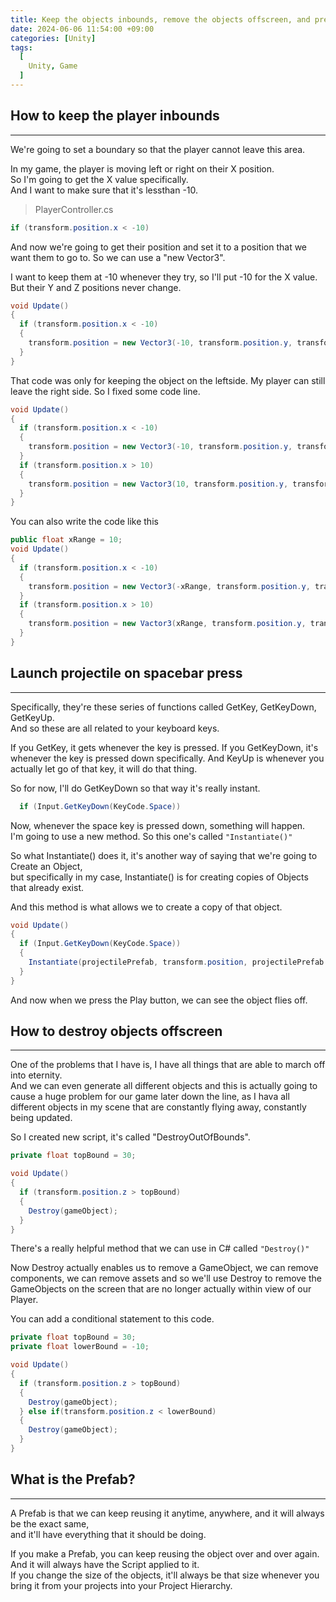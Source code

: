 ```yaml
---
title: Keep the objects inbounds, remove the objects offscreen, and prefabs
date: 2024-06-06 11:54:00 +09:00
categories: [Unity]
tags:
  [
    Unity, Game
  ]
---
```


How to keep the player inbounds
--------------------------------
*****

We're going to set a boundary so that the player cannot leave this area.

In my game, the player is moving left or right on their X position.    
So I'm going to get the X value specifically.   
And I want to make sure that it's lessthan -10.

> PlayerController.cs

```c#
if (transform.position.x < -10)
```

And now we're going to get their position and set it to a position that we want them to go to.
So we can use a "new Vector3".

I want to keep them at -10 whenever they try, so I'll put -10 for the X value.   
But their Y and Z positions never change.

```c#
void Update() 
{
  if (transform.position.x < -10) 
  {
    transform.position = new Vector3(-10, transform.position.y, transform.position.z);
  }
}
```

That code was only for keeping the object on the leftside.
My player can still leave the right side.
So I fixed some code line.

```c#
void Update() 
{
  if (transform.position.x < -10) 
  {
    transform.position = new Vector3(-10, transform.position.y, transform.position.z);
  }
  if (transform.position.x > 10)
  {
    transform.position = new Vactor3(10, transform.position.y, transform.position.z);
  }
}
```

You can also write the code like this

```c#
public float xRange = 10;
void Update() 
{
  if (transform.position.x < -10) 
  {
    transform.position = new Vector3(-xRange, transform.position.y, transform.position.z);
  }
  if (transform.position.x > 10)
  {
    transform.position = new Vactor3(xRange, transform.position.y, transform.position.z);
  }
}
```

Launch projectile on spacebar press
------------------------------------
*****

Specifically, they're these series of functions called GetKey, GetKeyDown, GetKeyUp.   
And so these are all related to your keyboard keys.

If you GetKey, it gets whenever the key is pressed.
If you GetKeyDown, it's whenever the key is pressed down specifically.
And KeyUp is whenever you actually let go of that key, it will do that thing.

So for now, I'll do GetKeyDown so that way it's really instant.

```c#
  if (Input.GetKeyDown(KeyCode.Space))
```

Now, whenever the space key is pressed down, something will happen.   
I'm going to use a new method. So this one's called ```"Instantiate()"```

So what Instantiate() does it,  it's another way of saying that we're going to Create an Object,   
but specifically in my case, Instantiate() is for creating copies of Objects that already exist.   

And this method is what allows we to create a copy of that object.

```c#
void Update() 
{
  if (Input.GetKeyDown(KeyCode.Space))
  {
    Instantiate(projectilePrefab, transform.position, projectilePrefab.transform.rotation);
  }
}
```
And now when we press the Play button, we can see the object flies off.


How to destroy objects offscreen
---------------------------------
*****

One of the problems that I have is, I have all things that are able to march off into eternity.    
And we can even generate all different objects and this is actually going to cause a huge problem for our game later down the line, as I hava all different objects in my scene that are constantly flying away, constantly being updated.

So I created new script, it's called "DestroyOutOfBounds".

```c#
private float topBound = 30;

void Update() 
{
  if (transform.position.z > topBound)
  {
    Destroy(gameObject);
  }
}
```
There's a really helpful method that we can use in C# called ```"Destroy()"```

Now Destroy actually enables us to remove a GameObject, we can remove components, we can remove assets and so we'll use Destroy to remove the GameObjects on the screen that are no longer actually within view of our Player.

You can add a conditional statement to this code.
```c#
private float topBound = 30;
private float lowerBound = -10;

void Update() 
{
  if (transform.position.z > topBound)
  {
    Destroy(gameObject);
  } else if(transform.position.z < lowerBound)
  {
    Destroy(gameObject);
  }
}
```

What is the Prefab?
--------------------
*****

A Prefab is that we can keep reusing it anytime, anywhere, and it will always be the exact same,    
and it'll have everything that it should be doing.

If you make a Prefab, you can keep reusing the object over and over again.    
And it will always have the Script applied to it.    
If you change the size of the objects, it'll always be that size whenever you bring it from your projects into your Project Hierarchy.